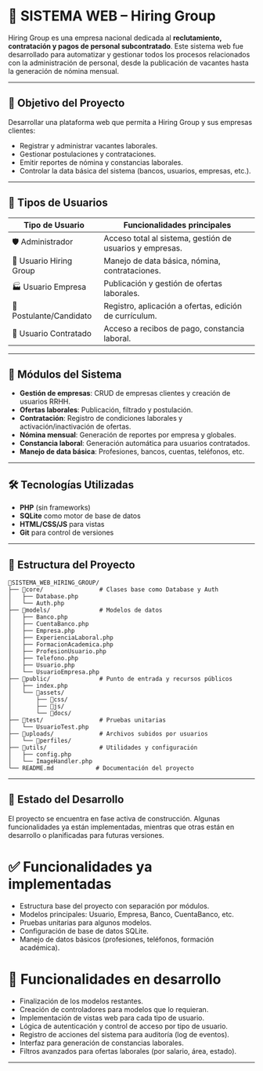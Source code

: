 # 🧠 SISTEMA WEB – Hiring Group

Hiring Group es una empresa nacional dedicada al **reclutamiento, contratación y pagos de personal subcontratado**. Este sistema web fue desarrollado para automatizar y gestionar todos los procesos relacionados con la administración de personal, desde la publicación de vacantes hasta la generación de nómina mensual.

---

## 📌 Objetivo del Proyecto

Desarrollar una plataforma web que permita a Hiring Group y sus empresas clientes:

- Registrar y administrar vacantes laborales.
- Gestionar postulaciones y contrataciones.
- Emitir reportes de nómina y constancias laborales.
- Controlar la data básica del sistema (bancos, usuarios, empresas, etc.).

---

## 👥 Tipos de Usuarios

| Tipo de Usuario         | Funcionalidades principales                                         |
|------------------------ |--------------------------------------------------------------------|
| 🛡️ Administrador        | Acceso total al sistema, gestión de usuarios y empresas.            |
| 🏢 Usuario Hiring Group | Manejo de data básica, nómina, contrataciones.                     |
| 🏭 Usuario Empresa      | Publicación y gestión de ofertas laborales.                         |
| 👤 Postulante/Candidato | Registro, aplicación a ofertas, edición de currículum.              |
| 👷 Usuario Contratado   | Acceso a recibos de pago, constancia laboral.                       |

---

## 🧩 Módulos del Sistema

- **Gestión de empresas**: CRUD de empresas clientes y creación de usuarios RRHH.
- **Ofertas laborales**: Publicación, filtrado y postulación.
- **Contratación**: Registro de condiciones laborales y activación/inactivación de ofertas.
- **Nómina mensual**: Generación de reportes por empresa y globales.
- **Constancia laboral**: Generación automática para usuarios contratados.
- **Manejo de data básica**: Profesiones, bancos, cuentas, teléfonos, etc.

---

## 🛠️ Tecnologías Utilizadas

- **PHP** (sin frameworks)
- **SQLite** como motor de base de datos
- **HTML/CSS/JS** para vistas
- **Git** para control de versiones

---

## 📁 Estructura del Proyecto

```plaintext
📁SISTEMA_WEB_HIRING_GROUP/
├── 📁core/                # Clases base como Database y Auth
│   ├── Database.php
│   └── Auth.php
├── 📁models/              # Modelos de datos
│   ├── Banco.php
│   ├── CuentaBanco.php
│   ├── Empresa.php
│   ├── ExperienciaLaboral.php
│   ├── FormacionAcademica.php
│   ├── ProfesionUsuario.php
│   ├── Telefono.php
│   ├── Usuario.php
│   └── UsuarioEmpresa.php
├── 📁public/              # Punto de entrada y recursos públicos
│   ├── index.php
│   └── 📁assets/
│       ├── 📁css/
│       ├── 📁js/
│       └── 📁docs/
├── 📁test/                # Pruebas unitarias
│   └── UsuarioTest.php
├── 📁uploads/             # Archivos subidos por usuarios
│   └── 📁perfiles/
├── 📁utils/               # Utilidades y configuración
│   ├── config.php
│   └── ImageHandler.php
└── README.md            # Documentación del proyecto
```

---

## 🧱 Estado del Desarrollo
El proyecto se encuentra en fase activa de construcción. Algunas funcionalidades ya están implementadas, mientras que otras están en desarrollo o planificadas para futuras versiones.
# ✅ Funcionalidades ya implementadas
- Estructura base del proyecto con separación por módulos.
- Modelos principales: Usuario, Empresa, Banco, CuentaBanco, etc.
- Pruebas unitarias para algunos modelos.
- Configuración de base de datos SQLite.
- Manejo de datos básicos (profesiones, teléfonos, formación académica).
# 🚧 Funcionalidades en desarrollo
- Finalización de los modelos restantes.
- Creación de controladores para modelos que lo requieran.
- Implementación de vistas web para cada tipo de usuario.
- Lógica de autenticación y control de acceso por tipo de usuario.
- Registro de acciones del sistema para auditoría (log de eventos).
- Interfaz para generación de constancias laborales.
- Filtros avanzados para ofertas laborales (por salario, área, estado).

---




